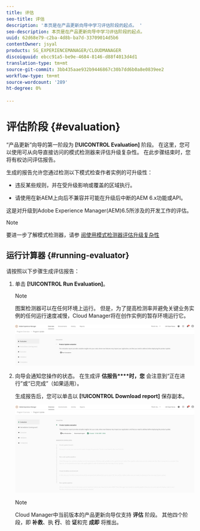 ```yaml
---
title: 评估
seo-title: 评估
description: '本页是在产品更新向导中学习评估阶段的起点。 '
seo-description: 本页是在产品更新向导中学习评估阶段的起点。
uuid: 62d68e79-c2ba-4d8b-ba7d-33709014d5b6
contentOwner: jsyal
products: SG_EXPERIENCEMANAGER/CLOUDMANAGER
discoiquuid: ebcc91a5-be9e-4684-8146-d88f4013d4d1
translation-type: tm+mt
source-git-commit: 3bb435aae932b9446867c30b7dd6b0a8e0839ee2
workflow-type: tm+mt
source-wordcount: '289'
ht-degree: 0%

---
```



# 评估阶段 {#evaluation}

“产品更新”向导的第一阶段为 **[!UICONTROL Evaluation]** 阶段。
在这里，您可以使用可从向导直接访问的模式检测器来评估升级复杂性。 在此步骤结束时，您将有权访问评估报告。

生成的报告允许您通过检测以下模式检查作者实例的可升级性：

* 违反某些规则，并在受升级影响或覆盖的区域执行。

* 请使用在新AEM上向后不兼容并可能在升级后中断的AEM 6.x功能或API。

这是对升级到Adobe Experience Manager(AEM)6.5所涉及的开发工作的评估。

>[!NOTE]
>
>要进一步了解模式检测器，请参 [阅使用模式检测器评估升级复杂性](https://helpx.adobe.com/experience-manager/6-4/sites/deploying/using/pattern-detector.html)

## 运行计算器 {#running-evaluator}

请按照以下步骤生成评估报告：

1. 单击 **[!UICONTROL Run Evaluation]**。

   >[!NOTE]
   >图案检测器可以在任何环境上运行。 但是，为了提高检测率并避免关键业务实例的任何运行速度减慢，Cloud Manager将在创作实例的暂存环境运行它。

   ![](assets/Run-Evaluation.png)

1. 向导会通知您操作的状态。 在生成评 **估报告****时，您** 会注意到“正在进行”或“已完成”（如果适用）。

   生成报告后，您可以单击以 **[!UICONTROL Download report]** 保存副本。

   ![](assets/Evaluation-1.png)


   >[!NOTE]
   >
   >Cloud Manager中当前版本的产品更新向导仅支持 **评估** 阶段。 其他四个阶段，即 **补救**、执 **行**、验 **证**&#x200B;和完 **成即** 将推出。
